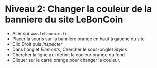 # Niveau 2: Changer la couleur de la banniere du site **LeBonCoin**

* Aller sur `www.leboncoin.fr`
* Placer la souris sur la bannière orange en haut à gauche du site
* Clic Droit puis _Inspecter_
* Dans l'onglet _Elements_, Chercher le sous-onglet _Styles_
* Chercher la ligne qui définit la couleur orange du fond
* Cliquer sur le carré orange pour changer la couleur.
